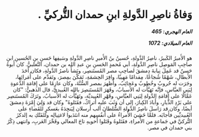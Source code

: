 <h1 dir="rtl">وَفاةُ ناصِرِ الدَّولةِ ابنِ حمدان التُّركيِّ .</h1>

<h5 dir="rtl">العام الهجري:  465

العام الميلادي: 1072

</h5>

<p dir="rtl">هو الأَميرُ الكَبيرُ، ناصِرُ الدَّولةِ، حُسينُ بنُ الأَميرِ ناصِرِ الدَّولةِ وسَيفِها حَسنِ بنِ الحُسينِ ابنِ صاحِبِ المَوصِل ناصِرِ الدَّولةِ، أبي مُحمدٍ الحَسنِ بنِ عبدِ الله بن حمدان، التَّغلبيُّ. كان أَبوهُ حَسنٌ قد عَمِلَ نِيابةَ دِمشقَ لصاحِبِ مصر المُستَنصِر، ونَشأَ ناصرُ الدَّولةِ، فكان أَحَدَ الأَبطالِ، شَهْمًا شُجاعًا، مِقدامًا مَهِيبًا، وافِرَ الحِشمَةِ، تَمَكَّنَ بمِصرَ، وتَقدَّم على أُمَرائِها، وجَرَت له حُروبٌ وخُطوبٌ وعَجائِبُ، وأَظهرَ بمصر السُّنَّةَ، وكان عازِمًا على إِقامَةِ الدَّعوةِ لِبَنِي العبَّاسِ، فإنَّه تَهَيَّأَت له الأَسبابُ، وقَهَرَ المُستَنصِرَ بالله العُبيديَّ، قال الذهبيُّ: "كان عَمَّالًا على إِقامَةِ الدَّولةِ لِبَنِي العبَّاسِ، وقَهْرِ العُبيديَّة، وتَهَيَّأَت له الأَسبابُ، وتَرَكَ المُستَنصِر على بَرْدِ الدِّيارِ، وأَبادَ الكِبارَ، إلى أن وَثَبَ عليه أَتراكٌ، فقَتَلوهُ" وكان قد وَلِيَ إِمْرَةَ دِمشقَ أيضًا، وكان قد رَاسلَ ناصِرُ الدَّولةِ السُّلطانَ ألب أرسلان لِيَنجِدَهُ بعَسكرٍ للقَضاءِ على العُبيديِّين فأَجابَه. فلمَّا خَشِيَ الأُمراءُ على أَنفُسِهم منه انتَدَبوا لاغتِيالِه وللفَتْكِ به إلدكزَ  التُّركيَّ في جَماعةٍ من الأُمراءِ، فقَتَلوهُ وقَتَلوا أَخويهِ تاجَ المعالي وفَخْرَ العَربِ، وانتهى ذِكْرُ بني حمدان في مصر.</p></br>
